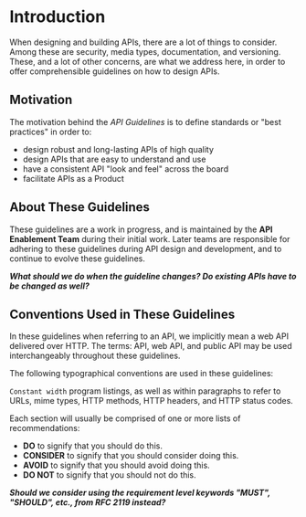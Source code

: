 # Introduction

When designing and building APIs, there are a lot of things to consider. Among these are security, media types, documentation, and versioning. These, and a lot of other concerns, are what we address here, in order to offer comprehensible guidelines on how to design APIs.

## Motivation

The motivation behind the *API Guidelines* is to define standards or "best practices" in order to:

- design robust and long-lasting APIs of high quality
- design APIs that are easy to understand and use
- have a consistent API "look and feel" across the board
- facilitate APIs as a Product

## About These Guidelines

These guidelines are a work in progress, and is maintained by the **API Enablement Team** during their initial work. Later teams are responsible for adhering to these guidelines during API design and development, and to continue to evolve these guidelines.

__*What should we do when the guideline changes? Do existing APIs have to be changed as well?*__

## Conventions Used in These Guidelines

In these guidelines when referring to an API, we implicitly mean a web API delivered over HTTP. The terms: API, web API, and public API may be used interchangeably throughout these guidelines.

The following typographical conventions are used in these guidelines:

`Constant width` program listings, as well as within paragraphs to refer to URLs, mime types, HTTP methods, HTTP headers, and HTTP status codes.

Each section will usually be comprised of one or more lists of recommendations:

- **DO** to signify that you should do this.
- **CONSIDER** to signify that you should consider doing this.
- **AVOID** to signify that you should avoid doing this.
- **DO NOT** to signify that you should not do this.

__*Should we consider using the requirement level keywords "MUST", "SHOULD", etc., from RFC 2119 instead?*__
